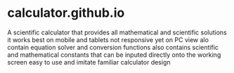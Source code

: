 # calculator.github.io
A scientific calculator that provides all mathematical and scientific solutions
it works best on mobile and tablets
not responsive yet on PC view
alo contain equation solver and conversion functions
also contains scientific and mathematical constants that can be inputed directly onto the working screen
easy to use and imitate familiar calculator design
